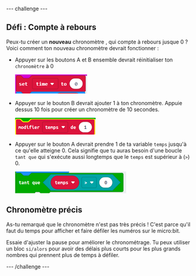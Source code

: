 \--- challenge \---

## Défi : Compte à rebours

Peux-tu créer un **nouveau** chronomètre , qui compte à rebours jusque 0 ? Voici comment ton nouveau chronomètre devrait fonctionner :

+ Appuyer sur les boutons A et B ensemble devrait réinitialiser ton `chronomètre` à 0
    
    ![capture d'écran](images/clock-challenge-1.png)

+ Appuyer sur le bouton B devrait ajouter 1 à ton chronomètre. Appuie dessus 10 fois pour créer un chronomètre de 10 secondes.
    
    ![captures d'écran](images/clock-challenge-2.png)

+ Appuyer sur le bouton A devrait prendre 1 de ta variable `temps` jusqu'à ce qu'elle atteigne 0. Cela signifie que tu auras besoin d'une boucle `tant que` qui s'exécute aussi longtemps que le `temps` est supérieur à (`>`) 0.
    
    ![capture d'écran](images/clock-challenge-3.png)

## Chronomètre précis

As-tu remarqué que le chronomètre n'est pas très précis ! C'est parce qu'il faut du temps pour afficher et faire défiler les numéros sur le micro:bit.

Essaie d'ajuster la pause pour améliorer le chronométrage. Tu peux utiliser un bloc `si/alors` pour avoir des délais plus courts pour les plus grands nombres qui prennent plus de temps à défiler.

\--- /challenge \---